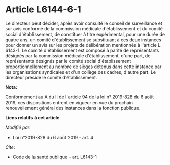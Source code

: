 # Article L6144-6-1

Le directeur peut décider, après avoir consulté le conseil de surveillance et sur avis conforme de la commission médicale
d'établissement et du comité social d'établissement, de constituer à titre expérimental, pour une durée de quatre ans, un
comité d'établissement se substituant à ces deux instances pour donner un avis sur les projets de délibération mentionnés à
l'article L. 6143-1. Le comité d'établissement est composé à parité de représentants désignés par la commission médicale
d'établissement, d'une part, de représentants désignés par le comité social d'établissement proportionnellement au nombre de
sièges détenus dans cette instance par les organisations syndicales et d'un collège des cadres, d'autre part. Le directeur
préside le comité d'établissement.

**Nota:**

Conformément au A du II de l'article 94 de la loi n° 2019-828 du 6 août 2019, ces dispositions entrent en vigueur en vue du
prochain renouvellement général des instances dans la fonction publique.

**Liens relatifs à cet article**

_Modifié par_:

  - Loi n°2019-828 du 6 août 2019 - art. 4

_Cite_:

  - Code de la santé publique - art. L6143-1
